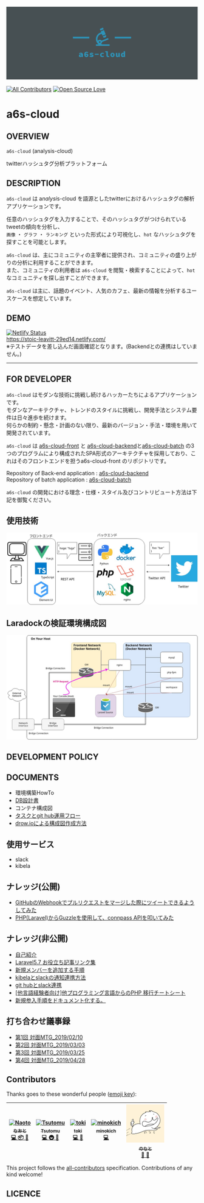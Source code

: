 ![a6s-cloud 構成図](/doc/image/a6s-cloud-icon/facebook_cover_photo_2.png)

[![All Contributors](https://img.shields.io/badge/all_contributors-5-orange.svg?style=flat-square)](#contributors)
[![Open Source Love](https://badges.frapsoft.com/os/v3/open-source.svg?v=103)](https://github.com/nsuzuki7713/a6s-cloud-front)

# a6s-cloud

## OVERVIEW
`a6s-cloud` (analysis-cloud)

twitterハッシュタグ分析プラットフォーム

## DESCRIPTION

`a6s-cloud` は a*nalysi*s-cloud を語源としたtwitterにおけるハッシュタグの解析アプリケーションです。  

任意のハッシュタグを入力することで、そのハッシュタグがつけられているtweetの傾向を分析し、  
`画像` ・ `グラフ` ・ `ランキング` といった形式により可視化し、`hot` なハッシュタグを探すことを可能とします。

`a6s-cloud` は、主にコミュニティの主宰者に提供され、コミュニティの盛り上がりの分析に利用することができます。  
また、コミュニティの利用者は `a6s-cloud` を閲覧・検索することによって、`hot` なコミュニティを探し出すことができます。

`a6s-cloud` は主に、話題のイベント、人気のカフェ、最新の情報を分析するユースケースを想定しています。

## DEMO
[![Netlify Status](https://api.netlify.com/api/v1/badges/045fd4a5-257a-4c4f-b072-7db70c27e1a4/deploy-status)](https://app.netlify.com/sites/stoic-leavitt-29ed14/deploys)  
https://stoic-leavitt-29ed14.netlify.com/  
※テストデータを差し込んだ画面確認となります。(Backendとの連携はしていません。)

---
## FOR DEVELOPER

`a6s-cloud` はモダンな技術に挑戦し続けるハッカーたちによるアプリケーションです。  
モダンなアーキテクチャ、トレンドのスタイルに挑戦し、開発手法とシステム要件は日々進歩を続けます。  
何らかの制約・懸念・計画のない限り、最新のバージョン・手法・環境を用いて開発されています。

`a6s-cloud` は [a6s-cloud-front](https://github.com/nsuzuki7713/a6s-cloud-front) と [a6s-cloud-backend](https://github.com/nsuzuki7713/a6s-cloud-backend)と[a6s-cloud-batch](https://github.com/nsuzuki7713/a6s-cloud-batch) の3つのプログラムにより構成されたSPA形式のアーキテクチャを採用しており、これはそのフロントエンドを担うa6s-cloud-front のリポジトリです。

Repository of Back-end application : [a6s-cloud-backend](https://github.com/nsuzuki7713/a6s-cloud-backend)  
Repository of batch application : [a6s-cloud-batch](https://github.com/nsuzuki7713/a6s-cloud-batch)

`a6s-cloud` の開発における理念・仕様・スタイル及びコントリビュート方法は下記を御覧ください。

## 使用技術
![a6s-cloud 構成図](/doc/diagrams/architecture.jpg)

## Laradockの検証環境構成図
![Laradockの検証環境構成図](/doc/diagrams/structure_of_laradock.jpg)

## DEVELOPMENT POLICY

## DOCUMENTS
* 環境構築HowTo
* [DB設計書](https://docs.google.com/spreadsheets/d/1yKhZl0ISlI6fhFIjqpVFvrnn9nDJPN232Z2RQCOOH7Q/edit#gid=0)
* コンテナ構成図
* [タスクとgit hub運用フロー](https://a6s-cloud.kibe.la/notes/13)
* [drow.ioによる構成図作成方法](https://github.com/nsuzuki7713/a6s-cloud-front/tree/master/doc/diagrams)

## 使用サービス
* slack
* kibela

## ナレッジ(公開)
* [GitHubのWebhookでプルリクエストをマージした際にツイートできるようしてみた](https://qiita.com/turmericN/items/f6267a75be45c51eaed7)
* [PHP(Laravel)からGuzzleを使用して、connpass APIを叩いてみた](https://qiita.com/turmericN/items/77cf17d5f10a0f4dccd2)

## ナレッジ(非公開)
* [自己紹介](https://a6s-cloud.kibe.la/notes/11)
* [Laravel5.7 お役立ち記事リンク集](https://a6s-cloud.kibe.la/notes/7)
* [新規メンバーを追加する手順](https://a6s-cloud.kibe.la/notes/6)
* [kibelaとslackの通知連携方法](https://a6s-cloud.kibe.la/notes/4)
* [git hubとslack連携](https://a6s-cloud.kibe.la/notes/2)
* [[他言語経験者向け]他プログラミング言語からのPHP 移行チートシート](https://a6s-cloud.kibe.la/notes/8)
* [新規参入手順をドキュメント化する。](https://github.com/nsuzuki7713/a6s-cloud-front/issues/27)

## 打ち合わせ議事録
* [第1回 対面MTG_2019/02/10](https://a6s-cloud.kibe.la/notes/15)
* [第2回 対面MTG_2019/03/03](https://a6s-cloud.kibe.la/notes/16)
* [第3回 対面MTG_2019/03/25](https://a6s-cloud.kibe.la/notes/17)
* [第4回 対面MTG_2019/04/28](https://a6s-cloud.kibe.la/notes/35)

## Contributors

Thanks goes to these wonderful people ([emoji key](https://github.com/all-contributors/all-contributors#emoji-key)):

<!-- ALL-CONTRIBUTORS-LIST:START - Do not remove or modify this section -->
<!-- prettier-ignore -->
| [<img src="https://avatars0.githubusercontent.com/nsuzuki7713" width="100px;" alt="Naoto"/><br /><sub><b>なおと</b></sub>](https://github.com/nsuzuki7713)<br />[💻 📦 🚧](#maintenance-naoto "Maintenance") | [<img src="https://avatars0.githubusercontent.com/TsutomuNakamura" width="100px;" alt="Tsutomu"/><br /><sub><b>Tsutomu</b></sub>](https://github.com/TsutomuNakamura)<br />[💻 🚇 🐧](#maintenance-TsutomuNakamura "Maintenance") | [<img src="https://avatars3.githubusercontent.com/u/42460318?v=4" width="100px;" alt="toki"/><br /><sub><b>toki</b></sub>](https://github.com/tokidrill)<br />[💻 💼](#maintenance-tokidrill "Maintenance") |[<img src="https://avatars0.githubusercontent.com/minokich" width="100px;" alt="minokich"/><br /><sub><b>minokich</b></sub>](https://github.com/minokich)<br />[💻](#maintenance-minokich "Maintenance") |[<img src="doc/image/icon/nonato.jpg" width="100px;" alt="のなと"/><br /><sub><b>のなと</b></sub>](https://twitter.com/Nonato_Note)<br />[🎨 🤔](#design-のなと "design") 
| :---: | :---: | :---: | :---: | :---: |
<!-- ALL-CONTRIBUTORS-LIST:END -->

This project follows the [all-contributors](https://github.com/all-contributors/all-contributors) specification. Contributions of any kind welcome!

## LICENCE

